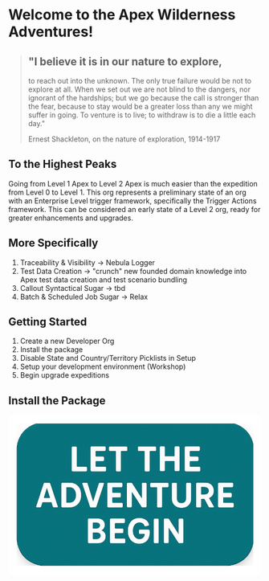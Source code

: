# Welcome to the Apex Wilderness Adventures!

> ## "I believe it is in our nature to explore,
>
> to reach out into the unknown. The only true failure would be not to explore at all. When we set out we are not blind
> to the dangers, nor ignorant of the hardships; but we go because the call is stronger than the fear, because to stay
> would be a greater loss than any we might suffer in going. To venture is to live; to withdraw is to die a little each
> day."
>
> Ernest Shackleton, on the nature of exploration, 1914-1917

## To the Highest Peaks

Going from Level 1 Apex to Level 2 Apex is much easier than the expedition from Level 0 to Level 1. This org represents
a preliminary state of an org with an Enterprise Level trigger framework, specifically the Trigger Actions framework. 
This can be considered an early state of a Level 2 org, ready for greater enhancements and upgrades.

## More Specifically

1. Traceability & Visibility -> Nebula Logger
2. Test Data Creation -> "crunch" new founded domain knowledge into Apex test data creation and test scenario bundling
3. Callout Syntactical Sugar -> tbd
4. Batch & Scheduled Job Sugar -> Relax

## Getting Started

1. Create a new Developer Org
2. Install the package
3. Disable State and Country/Territory Picklists in Setup
4. Setup your development environment (Workshop)
5. Begin upgrade expeditions

## Install the Package

[![Install Unlocked Package in a Sandbox](./images/btn-install-unlocked-package-sandbox.png)](https://test.salesforce.com/packaging/installPackage.apexp?p0=04tgK0000005LztQAE)

